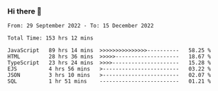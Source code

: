 ### Hi there 👋

<!--START_SECTION:waka-->

```text
From: 29 September 2022 - To: 15 December 2022

Total Time: 153 hrs 12 mins

JavaScript   89 hrs 14 mins  >>>>>>>>>>>>>>>----------   58.25 %
HTML         28 hrs 36 mins  >>>>>--------------------   18.67 %
TypeScript   23 hrs 24 mins  >>>>---------------------   15.28 %
EJS          4 hrs 56 mins   >------------------------   03.22 %
JSON         3 hrs 10 mins   >------------------------   02.07 %
SQL          1 hr 51 mins    -------------------------   01.21 %
```

<!--END_SECTION:waka-->

<!--
**tranhieu1906/tranhieu1906** is a ✨ _special_ ✨ repository because its `README.md` (this file) appears on your GitHub profile.

Here are some ideas to get you started:

- 🔭 I’m currently working on ...
- 🌱 I’m currently learning ...
- 👯 I’m looking to collaborate on ...
- 🤔 I’m looking for help with ...
- 💬 Ask me about ...
- 📫 How to reach me: ...
- 😄 Pronouns: ...
- ⚡ Fun fact: ...
-->
